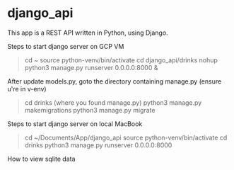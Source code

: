 # django_api

This app is a REST API written in Python, using Django.


Steps to start django server on GCP VM

> cd ~
> source python-venv/bin/activate
> cd django_api/drinks
> nohup python3 manage.py runserver 0.0.0.0:8000 &


After update models.py, goto the directory containing manage.py (ensure u're in v-env)
> cd drinks   (where you found manage.py)
> python3 manage.py makemigrations
> python3 manage.py migrate




Steps to start django server on local MacBook

> cd ~/Documents/App/django_api
> source python-venv/bin/activate
> cd drinks
> python3 manage.py runserver 0.0.0.0:8000 


How to view sqlite data
> 